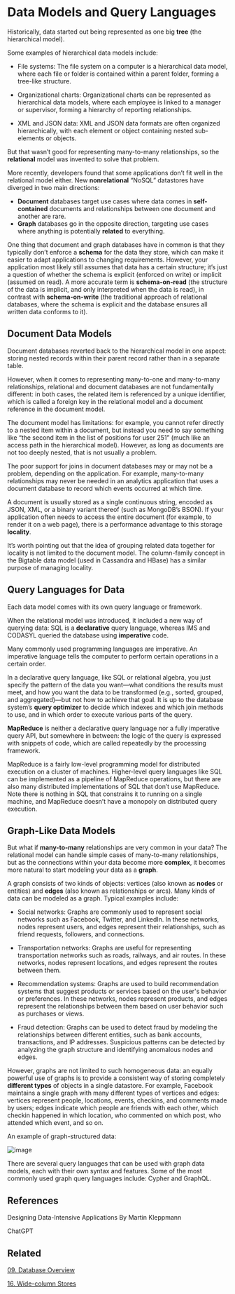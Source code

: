 # Data Models and Query Languages

Historically, data started out being represented as one big **tree** (the hierarchical model).

Some examples of hierarchical data models include:

- File systems: The file system on a computer is a hierarchical data model, where each file or folder is contained 
within a parent folder, forming a tree-like structure.

- Organizational charts: Organizational charts can be represented as hierarchical data models, where each employee is 
linked to a manager or supervisor, forming a hierarchy of reporting relationships.

- XML and JSON data: XML and JSON data formats are often organized hierarchically, with each element or object 
  containing nested sub-elements or objects.

But that wasn’t good for representing many-to-many relationships, so the **relational** model was invented to solve that problem. 

More recently, developers found that some applications don’t fit well in the relational model either. New **nonrelational** “NoSQL” 
datastores have diverged in two main directions:

- **Document** databases target use cases where data comes in **self-contained** documents and relationships between one 
document and another are rare.
- **Graph** databases go in the opposite direction, targeting use cases where anything is potentially **related** to everything.

One thing that document and graph databases have in common is that they typically don’t enforce a **schema** for the 
data they store, which can make it easier to adapt applications to changing requirements. However, your application 
most likely still assumes that data has a certain structure; it’s just a question of whether the schema is explicit 
(enforced on write) or implicit (assumed on read).  A more accurate term is **schema-on-read** (the structure of the 
data is implicit, and only interpreted when the data is read), in contrast with **schema-on-write** (the traditional 
approach of relational databases, where the schema is explicit and the database ensures all written data conforms to 
it).

## Document Data Models

Document databases reverted back to the hierarchical model in one aspect: storing nested records within their parent 
record rather than in a separate table.

However, when it comes to representing many-to-one and many-to-many relationships, relational and document databases 
are not fundamentally different: in both cases, the related item is referenced by a unique identifier, which is 
called a foreign key in the relational model and a document reference in the document model.

The document model has limitations: for example, you cannot refer directly to a nested item within a document, but 
instead you need to say something like “the second item in the list of positions for user 251” (much like an access 
path in the hierarchical model). However, as long as documents are not too deeply nested, that is not usually a problem.

The poor support for joins in document databases may or may not be a problem, depending on the application. For 
example, many-to-many relationships may never be needed in an analytics application that uses a document database to 
record which events occurred at which time.

A document is usually stored as a single continuous string, encoded as JSON, XML, or a binary variant thereof (such 
as MongoDB’s BSON). If your application often needs to access the entire document (for example, to render it on a 
web page), there is a performance advantage to this storage **locality**.

It’s worth pointing out that the idea of grouping related data together for locality is not limited to the document 
model. The column-family concept in the Bigtable data model (used in Cassandra and HBase) has a similar purpose of 
managing locality.

## Query Languages for Data

Each data model comes with its own query language or framework.

When the relational model was introduced, it included a new way of querying data: SQL is a **declarative** query 
language, whereas IMS and CODASYL queried the database using **imperative** code.

Many commonly used programming languages are imperative. An imperative language tells the computer to perform 
certain operations in a certain order.

In a declarative query language, like SQL or relational algebra, you just specify the pattern of the data you 
want—what conditions the results must meet, and how you want the data to be transformed (e.g., sorted, grouped, and 
aggregated)—but not how to achieve that goal. It is up to the database system’s **query optimizer** to decide which 
indexes and which join methods to use, and in which order to execute various parts of the query.

**MapReduce** is neither a declarative query language nor a fully imperative query API, but somewhere in between: the 
logic of the query is expressed with snippets of code, which are called repeatedly by the processing framework.

MapReduce is a fairly low-level programming model for distributed execution on a cluster of machines. Higher-level 
query languages like SQL can be implemented as a pipeline of MapReduce operations, but there are 
also many distributed implementations of SQL that don’t use MapReduce. Note there is nothing in SQL that constrains 
it to running on a single machine, and MapReduce doesn’t have a monopoly on distributed query execution.

## Graph-Like Data Models

But what if **many-to-many** relationships are very common in your data? The relational model can handle simple cases of 
many-to-many relationships, but as the connections within your data become more **complex**, it becomes more natural to 
start modeling your data as a **graph**.

A graph consists of two kinds of objects: vertices (also known as **nodes** or entities) and **edges** (also known as 
relationships or arcs). Many kinds of data can be modeled as a graph. Typical examples include:

- Social networks: Graphs are commonly used to represent social networks such as Facebook, Twitter, and LinkedIn. In 
these networks, nodes represent users, and edges represent their relationships, such as friend requests, followers, and connections.

- Transportation networks: Graphs are useful for representing transportation networks such as roads, railways, and 
air routes. In these networks, nodes represent locations, and edges represent the routes between them.

- Recommendation systems: Graphs are used to build recommendation systems that suggest products or services based on 
the user's behavior or preferences. In these networks, nodes represent products, and edges represent the relationships between them based on user behavior such as purchases or views.

- Fraud detection: Graphs can be used to detect fraud by modeling the relationships between different entities, such 
as bank accounts, transactions, and IP addresses. Suspicious patterns can be detected by analyzing the graph structure and identifying anomalous nodes and edges.

However, graphs are not limited to such homogeneous data: an equally powerful use of graphs is to provide a 
consistent way of storing completely **different types** of objects in a single datastore. For example, Facebook 
maintains a single graph with many different types of vertices and edges: vertices represent people, locations, 
events, checkins, and comments made by users; edges indicate which people are friends with each other, which checkin 
happened in which location, who commented on which post, who attended which event, and so on.

An example of graph-structured data:

![image](https://user-images.githubusercontent.com/47337188/232368392-4c4f9f26-7647-4fba-97b0-dc69f7d03a80.png)

There are several query languages that can be used with graph data models, each with their own syntax and features. 
Some of the most commonly used graph query languages include: Cypher and GraphQL.

## References

Designing Data-Intensive Applications By Martin Kleppmann

ChatGPT

## Related

[09. Database Overview](09.%20Database%20Overview.pdf)

[16. Wide-column Stores](16.%20Wide-column%20Stores.pdf)
